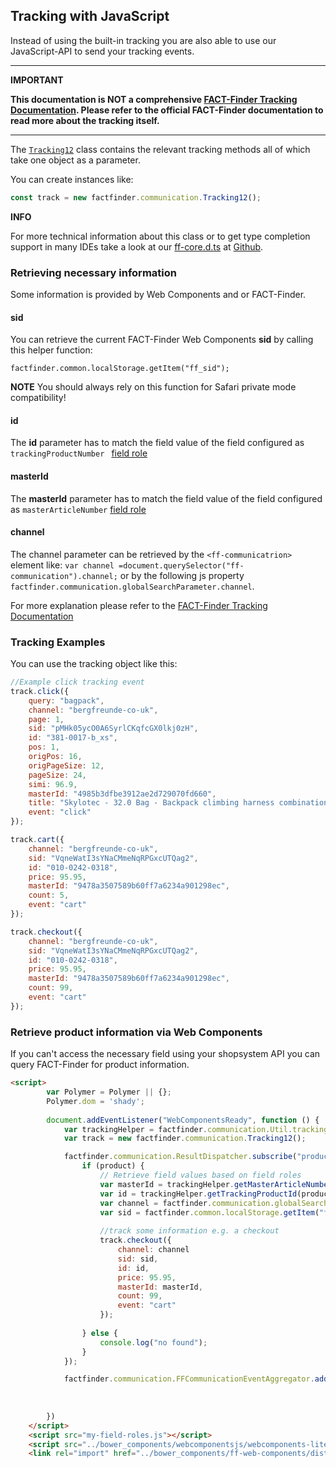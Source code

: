## Tracking with JavaScript

Instead of using the built-in tracking you are also able to use our
JavaScript-API to send your tracking events.

___
**IMPORTANT**

**This documentation is NOT a comprehensive [FACT-Finder Tracking Documentation](https://doku.fact-finder.de/endoc/latest/fact-finder-integration/tracking-interface-integration). Please refer to the official FACT-Finder documentation to read more about the tracking itself.**
___ 

 

The [`Tracking12`](https://github.com/FACT-Finder-Web-Components/ff-web-components/blob/master/dist/ff-core.d.ts#L747) class contains the relevant tracking 
methods all of which take one object as a parameter.

You can create instances like:
```Javascript
const track = new factfinder.communication.Tracking12();
```

 

**INFO**

For more technical information about this class or to get type completion support in many IDEs take a look 
at our [ff-core.d.ts](https://github.com/FACT-Finder-Web-Components/ff-web-components/blob/master/dist/ff-core.d.ts) at [Github](https://github.com/FACT-Finder-Web-Components).

### Retrieving necessary information
Some information is provided by Web Components and or FACT-Finder. 


#### sid
You can retrieve the current FACT-Finder Web Components **sid** by calling this helper function: 

`factfinder.common.localStorage.getItem("ff_sid");`

**NOTE** You should always rely on this function for Safari private mode compatibility!


#### id 
The **id** parameter has to match the field value of the field configured as `trackingProductNumber ` [field role](https://web-components.fact-finder.de/documentation/field-roles)


#### masterId
The **masterId** parameter has to match the field value of the field configured as `masterArticleNumber` [field role](https://web-components.fact-finder.de/documentation/field-roles)


#### channel
The channel parameter can be retrieved by the `<ff-communicatrion>` element like: `var channel =document.querySelector("ff-communication").channel;` or by the 
following js property `factfinder.communication.globalSearchParameter.channel`.

For more explanation please refer to the [FACT-Finder Tracking Documentation](https://doku.fact-finder.de/endoc/latest/fact-finder-integration/tracking-interface-integration)


### Tracking Examples
You can use the tracking object like this:

```javascript
//Example click tracking event
track.click({
    query: "bagpack",
    channel: "bergfreunde-co-uk",
    page: 1,
    sid: "pMHk05ycO0A6SyrlCKqfcGX0lkj0zH",
    id: "381-0017-b_xs",
    pos: 1,
    origPos: 16,
    origPageSize: 12,
    pageSize: 24,
    simi: 96.9,
    masterId: "4985b3dfbe3912ae2d729070fd660",
    title: "Skylotec - 32.0 Bag - Backpack climbing harness combination",
    event: "click"
});
```

```javascript
track.cart({
    channel: "bergfreunde-co-uk",
    sid: "VqneWatI3sYNaCMmeNqRPGxcUTQag2",
    id: "010-0242-0318",
    price: 95.95,
    masterId: "9478a3507589b60ff7a6234a901298ec",
    count: 5,
    event: "cart"
});

track.checkout({
    channel: "bergfreunde-co-uk",
    sid: "VqneWatI3sYNaCMmeNqRPGxcUTQag2",
    id: "010-0242-0318",
    price: 95.95,
    masterId: "9478a3507589b60ff7a6234a901298ec",
    count: 99,
    event: "cart"
});
```

### Retrieve product information via Web Components
If you can't access the necessary field using your shopsystem API you can query FACT-Finder for product information.

```html
<script>
        var Polymer = Polymer || {};
        Polymer.dom = 'shady';
        
        document.addEventListener("WebComponentsReady", function () {
            var trackingHelper = factfinder.communication.Util.trackingHelper;
            var track = new factfinder.communication.Tracking12();

            factfinder.communication.ResultDispatcher.subscribe("productDetail", function (product) {
                if (product) {
                    // Retrieve field values based on field roles
                    var masterId = trackingHelper.getMasterArticleNumber(product);
                    var id = trackingHelper.getTrackingProductId(product);
                    var channel = factfinder.communication.globalSearchParameter.channel;
                    var sid = factfinder.common.localStorage.getItem("ff_sid");
                    
                    //track some information e.g. a checkout
                    track.checkout({
                        channel: channel
                        sid: sid,
                        id: id,
                        price: 95.95,
                        masterId: masterId,
                        count: 99,
                        event: "cart"
                    });
                    
                } else {
                    console.log("no found");
                }
            });

            factfinder.communication.FFCommunicationEventAggregator.addFFEvent({
                                                                                   type: "productDetail",
                                                                                   id: "a333c0c6f62671727535b2542e168"
                                                                               });
        })
    </script>
    <script src="my-field-roles.js"></script>
    <script src="../bower_components/webcomponentsjs/webcomponents-lite.min.js"></script>
    <link rel="import" href="../bower_components/ff-web-components/dist/elements.build_with_dependencies.html">
```